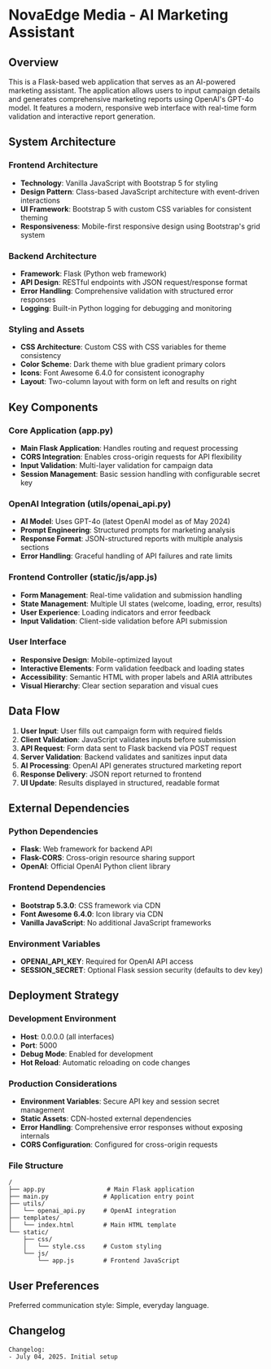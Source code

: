 # NovaEdge Media - AI Marketing Assistant

## Overview

This is a Flask-based web application that serves as an AI-powered marketing assistant. The application allows users to input campaign details and generates comprehensive marketing reports using OpenAI's GPT-4o model. It features a modern, responsive web interface with real-time form validation and interactive report generation.

## System Architecture

### Frontend Architecture
- **Technology**: Vanilla JavaScript with Bootstrap 5 for styling
- **Design Pattern**: Class-based JavaScript architecture with event-driven interactions
- **UI Framework**: Bootstrap 5 with custom CSS variables for consistent theming
- **Responsiveness**: Mobile-first responsive design using Bootstrap's grid system

### Backend Architecture
- **Framework**: Flask (Python web framework)
- **API Design**: RESTful endpoints with JSON request/response format
- **Error Handling**: Comprehensive validation with structured error responses
- **Logging**: Built-in Python logging for debugging and monitoring

### Styling and Assets
- **CSS Architecture**: Custom CSS with CSS variables for theme consistency
- **Color Scheme**: Dark theme with blue gradient primary colors
- **Icons**: Font Awesome 6.4.0 for consistent iconography
- **Layout**: Two-column layout with form on left and results on right

## Key Components

### Core Application (app.py)
- **Main Flask Application**: Handles routing and request processing
- **CORS Integration**: Enables cross-origin requests for API flexibility
- **Input Validation**: Multi-layer validation for campaign data
- **Session Management**: Basic session handling with configurable secret key

### OpenAI Integration (utils/openai_api.py)
- **AI Model**: Uses GPT-4o (latest OpenAI model as of May 2024)
- **Prompt Engineering**: Structured prompts for marketing analysis
- **Response Format**: JSON-structured reports with multiple analysis sections
- **Error Handling**: Graceful handling of API failures and rate limits

### Frontend Controller (static/js/app.js)
- **Form Management**: Real-time validation and submission handling
- **State Management**: Multiple UI states (welcome, loading, error, results)
- **User Experience**: Loading indicators and error feedback
- **Input Validation**: Client-side validation before API submission

### User Interface
- **Responsive Design**: Mobile-optimized layout
- **Interactive Elements**: Form validation feedback and loading states
- **Accessibility**: Semantic HTML with proper labels and ARIA attributes
- **Visual Hierarchy**: Clear section separation and visual cues

## Data Flow

1. **User Input**: User fills out campaign form with required fields
2. **Client Validation**: JavaScript validates inputs before submission
3. **API Request**: Form data sent to Flask backend via POST request
4. **Server Validation**: Backend validates and sanitizes input data
5. **AI Processing**: OpenAI API generates structured marketing report
6. **Response Delivery**: JSON report returned to frontend
7. **UI Update**: Results displayed in structured, readable format

## External Dependencies

### Python Dependencies
- **Flask**: Web framework for backend API
- **Flask-CORS**: Cross-origin resource sharing support
- **OpenAI**: Official OpenAI Python client library

### Frontend Dependencies
- **Bootstrap 5.3.0**: CSS framework via CDN
- **Font Awesome 6.4.0**: Icon library via CDN
- **Vanilla JavaScript**: No additional JavaScript frameworks

### Environment Variables
- **OPENAI_API_KEY**: Required for OpenAI API access
- **SESSION_SECRET**: Optional Flask session security (defaults to dev key)

## Deployment Strategy

### Development Environment
- **Host**: 0.0.0.0 (all interfaces)
- **Port**: 5000
- **Debug Mode**: Enabled for development
- **Hot Reload**: Automatic reloading on code changes

### Production Considerations
- **Environment Variables**: Secure API key and session secret management
- **Static Assets**: CDN-hosted external dependencies
- **Error Handling**: Comprehensive error responses without exposing internals
- **CORS Configuration**: Configured for cross-origin requests

### File Structure
```
/
├── app.py                 # Main Flask application
├── main.py               # Application entry point
├── utils/
│   └── openai_api.py     # OpenAI integration
├── templates/
│   └── index.html        # Main HTML template
└── static/
    ├── css/
    │   └── style.css     # Custom styling
    └── js/
        └── app.js        # Frontend JavaScript
```

## User Preferences

Preferred communication style: Simple, everyday language.

## Changelog

```
Changelog:
- July 04, 2025. Initial setup
```
